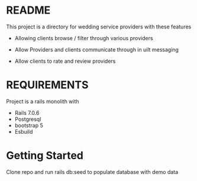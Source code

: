 # README

This project is a directory for wedding service providers  with these features
* Allowing clients browse / filter through various providers

* Allow Providers  and clients communicate through in uilt messaging

* Allow clients to rate and review providers

# REQUIREMENTS
Project is a rails monolith with 
* Rails 7.0.6
* Postgresql 
* bootstrap 5
* Esbuild
# Getting Started 
 Clone repo  and run rails db:seed  to populate database with demo data